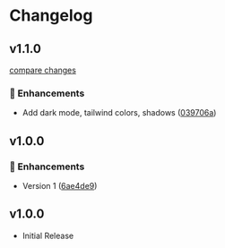# Changelog

## v1.1.0

[compare changes](https://github.com/UnDotNet/BootstrapEmail/compare/v1.0.0...v1.1.0)

### 🚀 Enhancements

- Add dark mode, tailwind colors, shadows ([039706a](https://github.com/UnDotNet/BootstrapEmail/commit/039706a))

## v1.0.0

### 🚀 Enhancements

- Version 1 ([6ae4de9](https://github.com/UnDotNet/BootstrapEmail/commit/6ae4de9))

## v1.0.0

- Initial Release
